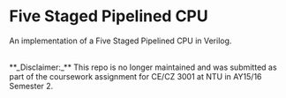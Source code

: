 # Five Staged Pipelined CPU

An implementation of a Five Staged Pipelined CPU in Verilog.

<br>
**_Disclaimer:_** This repo is no longer maintained and was submitted as part of the coursework assignment for CE/CZ 3001 at NTU in AY15/16 Semester 2.
